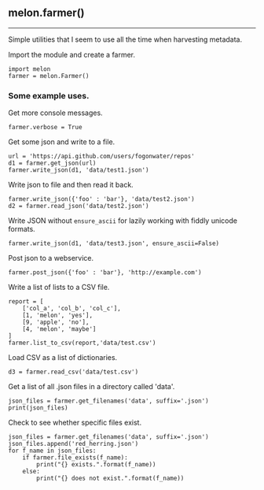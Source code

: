 ## melon.farmer()
---

Simple utilities that I seem to use all the time when harvesting metadata.

Import the module and create a farmer.

```
import melon
farmer = melon.Farmer()
```

### Some example uses.

Get more console messages.
```
farmer.verbose = True
```

Get some json and write to a file.
```
url = 'https://api.github.com/users/fogonwater/repos'
d1 = farmer.get_json(url)
farmer.write_json(d1, 'data/test1.json')
```

Write json to file and then read it back.
```
farmer.write_json({'foo' : 'bar'}, 'data/test2.json')
d2 = farmer.read_json('data/test2.json')
```

Write JSON without `ensure_ascii` for lazily working with fiddly unicode formats.
```
farmer.write_json(d1, 'data/test3.json', ensure_ascii=False)
```

Post json to a webservice.
```
farmer.post_json({'foo' : 'bar'}, 'http://example.com')
```

Write a list of lists to a CSV file.
```
report = [
    ['col_a', 'col_b', 'col_c'],
    [1, 'melon', 'yes'],
    [9, 'apple', 'no'],
    [4, 'melon', 'maybe']
]
farmer.list_to_csv(report,'data/test.csv')
```

Load CSV as a list of dictionaries.
```
d3 = farmer.read_csv('data/test.csv')
```

Get a list of all .json files in a directory called 'data'.
```
json_files = farmer.get_filenames('data', suffix='.json')
print(json_files)
```

Check to see whether specific files exist.
```
json_files = farmer.get_filenames('data', suffix='.json')
json_files.append('red_herring.json')
for f_name in json_files:
    if farmer.file_exists(f_name):
        print("{} exists.".format(f_name))
    else:
        print("{} does not exist.".format(f_name))
```

